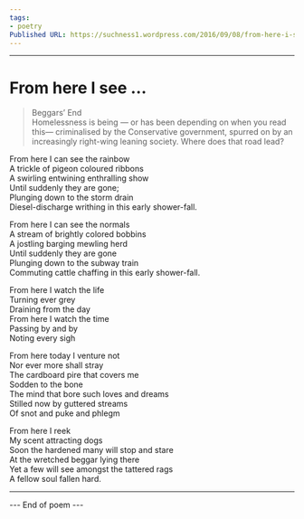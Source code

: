 ```yaml
---
tags: 
- poetry
Published URL: https://suchness1.wordpress.com/2016/09/08/from-here-i-see-from-here-i-can-see-the-rainbow-a/
---
```

---  
  
# From here I see …  
> Beggars’ End  
Homelessness is being — or has been depending on when you read this— criminalised by the Conservative government, spurred on by an increasingly right-wing leaning society. Where does that road lead?  


From here I can see the rainbow   
A trickle of pigeon coloured ribbons   
A swirling entwining enthralling show  
Until suddenly they are gone;   
Plunging down to the storm drain   
Diesel-discharge writhing in this early shower-fall.  
  
From here I can see the normals   
A stream of brightly colored bobbins   
A jostling barging mewling herd   
Until suddenly they are gone   
Plunging down to the subway train   
Commuting cattle chaffing in this early shower-fall.  
  
From here I watch the life  
Turning ever grey  
Draining from the day   
From here I watch the time   
Passing by and by   
Noting every sigh  
  
From here today I venture not   
Nor ever more shall stray   
The cardboard pire that covers me   
Sodden to the bone   
The mind that bore such loves and dreams   
Stilled now by guttered streams   
Of snot and puke and phlegm  
  
From here I reek   
My scent attracting dogs   
Soon the hardened many will stop and stare   
At the wretched beggar lying there   
Yet a few will see amongst the tattered rags   
A fellow soul fallen hard.  
  
  
---  
 --- End of poem ---